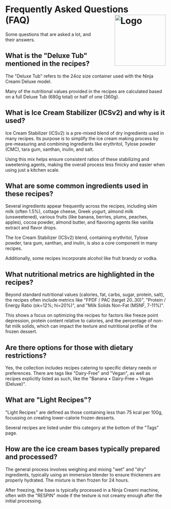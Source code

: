 # Frequently Asked Questions <img style="float: right; margin-left: 1.5em;" width=160 alt="Logo" src="/ice-creamery/info/logo-faq.png" /><br />(FAQ)
Some questions that are asked a lot, and their answers.

## What is the "Deluxe Tub" mentioned in the recipes?
The "Deluxe Tub" refers to the 24oz size container used with the Ninja Creami Deluxe model.

Many of the nutritional values provided in the recipes are calculated based on a full Deluxe Tub (680g total) or half of one (360g).

## What is Ice Cream Stabilizer (ICSv2) and why is it used?

Ice Cream Stabilizer (ICSv2) is a pre-mixed blend of dry ingredients used in many recipes. Its purpose is to simplify the ice cream making process by pre-measuring and combining ingredients like erythritol, Tylose powder (CMC), tara gum, xanthan, inulin, and salt.

Using this mix helps ensure consistent ratios of these stabilizing and sweetening agents, making the overall process less finicky and easier when using just a kitchen scale.

## What are some common ingredients used in these recipes?

Several ingredients appear frequently across the recipes, including skim milk (often 1.5%), cottage cheese, Greek yogurt, almond milk (unsweetened), various fruits (like banana, berries, plums, peaches, apples), cocoa powder, almond butter, and flavoring agents like vanilla extract and flavor drops.

The Ice Cream Stabilizer (ICSv2) blend, containing erythritol, Tylose powder, tara gum, xanthan, and inulin, is also a core component in many recipes.

Additionally, some recipes incorporate alcohol like fruit brandy or vodka.

## What nutritional metrics are highlighted in the recipes?

Beyond standard nutritional values (calories, fat, carbs, sugar, protein, salt), the recipes often include metrics like "FPDF / PAC (target 20..30)", "Protein / Energy Ratio (ok=12%; hi=20%)", and "Milk Solids Non-Fat (MSNF, 7-11%)". 

This shows a focus on optimizing the recipes for factors like freeze point depression, protein content relative to calories, and the percentage of non-fat milk solids, which can impact the texture and nutritional profile of the frozen dessert.

## Are there options for those with dietary restrictions?

Yes, the collection includes recipes catering to specific dietary needs or preferences. There are tags like "Dairy-Free" and "Vegan", as well as recipes explicitly listed as such, like the "Banana • Dairy-Free + Vegan (Deluxe)".

## What are "Light Recipes"?

"Light Recipes" are defined as those containing less than 75 kcal per 100g, focussing on creating lower-calorie frozen desserts.

Several recipes are listed under this category at the bottom of the "Tags" page.

## How are the ice cream bases typically prepared and processed?

The general process involves weighing and mixing "wet" and "dry" ingredients, typically using an immersion blender to ensure thickeners are properly hydrated. The mixture is then frozen for 24 hours.

After freezing, the base is typically processed in a Ninja Creami machine, often with the "RESPIN" mode if the texture is not creamy enough after the initial processing.
